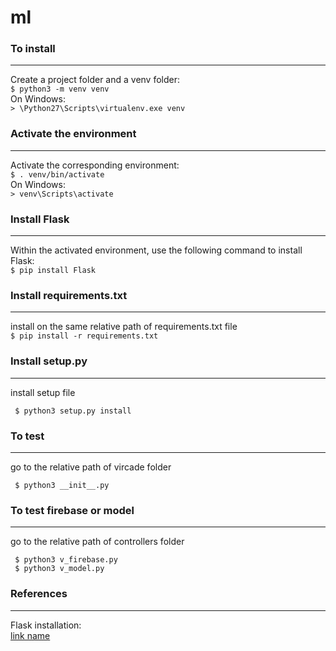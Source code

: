 # ml
### To install 
---
Create a project folder and a venv folder:<br />
`$ python3 -m venv venv`<br />
On Windows:<br />
`> \Python27\Scripts\virtualenv.exe venv`<br />

### Activate the environment
---
Activate the corresponding environment: <br />
`$ . venv/bin/activate`<br />
On Windows:<br />
`> venv\Scripts\activate`

### Install Flask
---
Within the activated environment, use the following command to install Flask: <br />
`$ pip install Flask`

### Install requirements.txt
---
install on the same relative path of requirements.txt file <br />
`$ pip install -r requirements.txt`

### Install setup.py
---
install setup file <br />
```$ cd app/ <br />
 $ python3 setup.py install
```

### To test 
---
go to the relative path of vircade folder <br />
```$ cd app/vircade/
 $ python3 __init__.py
```

### To test firebase or model
---
go to the relative path of controllers folder<br />
```$ cd app/vircade/controllers
 $ python3 v_firebase.py
 $ python3 v_model.py
```

### References
---
Flask installation: <br />
[link name](https://flask.palletsprojects.com/en/1.1.x/installation/)
